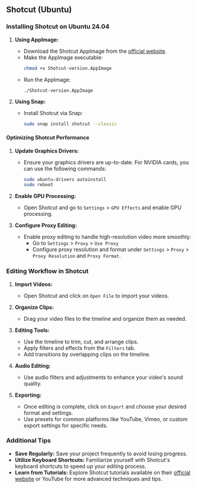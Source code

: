 ## Shotcut (Ubuntu)

### Installing Shotcut on Ubuntu 24.04
1. **Using AppImage:**
   - Download the Shotcut AppImage from the [official website](https://shotcut.org/download/).
   - Make the AppImage executable:
     ```sh
     chmod +x Shotcut-version.AppImage
     ```
   - Run the AppImage:
     ```sh
     ./Shotcut-version.AppImage
     ```

2. **Using Snap:**
   - Install Shotcut via Snap:
     ```sh
     sudo snap install shotcut --classic
     ```

#### Optimizing Shotcut Performance
1. **Update Graphics Drivers:**
   - Ensure your graphics drivers are up-to-date. For NVIDIA cards, you can use the following commands:
     ```sh
     sudo ubuntu-drivers autoinstall
     sudo reboot
     ```

2. **Enable GPU Processing:**
   - Open Shotcut and go to `Settings` > `GPU Effects` and enable GPU processing.

3. **Configure Proxy Editing:**
   - Enable proxy editing to handle high-resolution video more smoothly:
     - Go to `Settings` > `Proxy` > `Use Proxy`
     - Configure proxy resolution and format under `Settings` > `Proxy` > `Proxy Resolution` and `Proxy Format`.

### Editing Workflow in Shotcut
1. **Import Videos:**
   - Open Shotcut and click on `Open File` to import your videos.

2. **Organize Clips:**
   - Drag your video files to the timeline and organize them as needed.

3. **Editing Tools:**
   - Use the timeline to trim, cut, and arrange clips.
   - Apply filters and effects from the `Filters` tab.
   - Add transitions by overlapping clips on the timeline.

4. **Audio Editing:**
   - Use audio filters and adjustments to enhance your video's sound quality.

5. **Exporting:**
   - Once editing is complete, click on `Export` and choose your desired format and settings.
   - Use presets for common platforms like YouTube, Vimeo, or custom export settings for specific needs.

### Additional Tips
- **Save Regularly:** Save your project frequently to avoid losing progress.
- **Utilize Keyboard Shortcuts:** Familiarize yourself with Shotcut's keyboard shortcuts to speed up your editing process.
- **Learn from Tutorials:** Explore Shotcut tutorials available on their [official website](https://shotcut.org/tutorials/) or YouTube for more advanced techniques and tips.